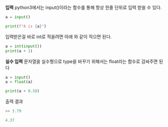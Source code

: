 

**입력**
python3에서는 input()이라는 함수를 통해 항상 한줄 단위로 입력 받을 수 있다.
```python
a = input()

print(f"A is {a}")
```
입력받은걸 바로 int로 적을려면 아래 와 같이 적으면 된다.
```python
a = int(input())
print(a + 1)
```

**실수 입력**
문자열을 실수형으로 type을 바꾸기 위해서는 float라는 함수로 감싸주면 된다
```python
a = input()
a = float(a)

print(a + 0.58)
```
출력 결과
```python
>> 3.79

4.37
```

